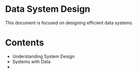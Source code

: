 # Data System Design

This document is focused on designing efficient data systems.

# Contents

- Understanding System Design
- Systems with Data
- 
